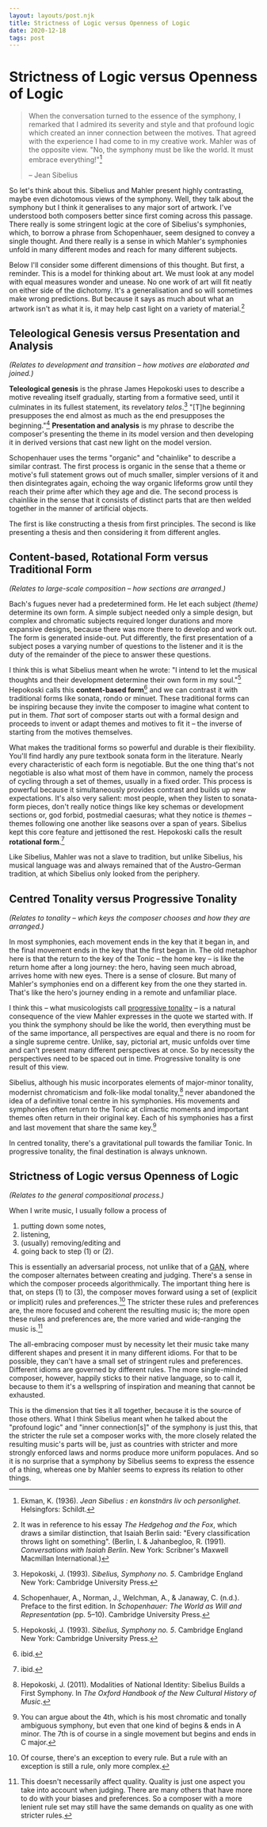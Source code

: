 ```yaml
---
layout: layouts/post.njk
title: Strictness of Logic versus Openness of Logic
date: 2020-12-18
tags: post
---
```


# Strictness of Logic versus Openness of Logic

> When the conversation turned to the essence of the symphony, I remarked that I admired its severity and style and that profound logic which created an inner connection between the motives. That agreed with the experience I had come to in my creative work. Mahler was of the opposite view. "No, the symphony must be like the world. It must embrace everything!"[^1]
>
> – Jean Sibelius

So let's think about this. Sibelius and Mahler present highly contrasting, maybe even dichotomous views of the symphony. Well, they talk about the symphony but I think it generalises to any major sort of artwork. I've understood both composers better since first coming across this passage. There really is some stringent logic at the core of Sibelius's symphonies, which, to borrow a phrase from Schopenhauer, seem designed to convey a single thought. And there really is a sense in which Mahler's symphonies unfold in many different modes and reach for many different subjects.

Below I'll consider some different dimensions of this thought. But first, a reminder. This is a model for thinking about art. We must look at any model with equal measures wonder and unease. No one work of art will fit neatly on either side of the dichotomy. It's a generalisation and so will sometimes make wrong predictions. But because it says as much about what an artwork isn't as what it is, it may help cast light on a variety of material.[^2]

## Teleological Genesis versus Presentation and Analysis

_(Relates to development and transition – how motives are elaborated and joined.)_

**Teleological genesis** is the phrase James Hepokoski uses to describe a motive revealing itself gradually, starting from a formative seed, until it culminates in its fullest statement, its revelatory _telos_.[^3] "[T]he beginning presupposes the end almost as much as the end presupposes the beginning."[^4] **Presentation and analysis** is my phrase to describe the composer's presenting the theme in its model version and then developing it in derived versions that cast new light on the model version.

Schopenhauer uses the terms "organic" and "chainlike" to describe a similar contrast. The first process is organic in the sense that a theme or motive's full statement grows out of much smaller, simpler versions of it and then disintegrates again, echoing the way organic lifeforms grow until they reach their prime after which they age and die. The second process is chainlike in the sense that it consists of distinct parts that are then welded together in the manner of artificial objects.

The first is like constructing a thesis from first principles. The second is like presenting a thesis and then considering it from different angles.

## Content-based, Rotational Form versus Traditional Form

_(Relates to large-scale composition – how sections are arranged.)_

Bach's fugues never had a predetermined form. He let each subject _(theme)_ determine its own form. A simple subject needed only a simple design, but complex and chromatic subjects required longer durations and more expansive designs, because there was more there to develop and work out. The form is generated inside-out. Put differently, the first presentation of a subject poses a varying number of questions to the listener and it is the duty of the remainder of the piece to answer these questions.

I think this is what Sibelius meant when he wrote: "I intend to let the musical thoughts and their development determine their own form in my soul."[^5] Hepokoski calls this **content-based form**[^6] and we can contrast it with traditional forms like sonata, rondo or minuet. These traditional forms can be inspiring because they invite the composer to imagine what content to put in them. _That_ sort of composer starts out with a formal design and proceeds to invent or adapt themes and motives to fit it – the inverse of starting from the motives themselves.

What makes the traditional forms so powerful and durable is their flexibility. You'll find hardly any pure textbook sonata form in the literature. Nearly every characteristic of each form is negotiable. But the one thing that's not negotiable is also what most of them have in common, namely the process of cycling through a set of themes, usually in a fixed order. This process is powerful because it simultaneously provides contrast and builds up new expectations. It's also very salient: most people, when they listen to sonata-form pieces, don't really notice things like key schemas or development sections or, god forbid, postmedial caesuras; what they notice is _themes_ – themes following one another like seasons over a span of years. Sibelius kept this core feature and jettisoned the rest. Hepokoski calls the result **rotational form**.[^7]

Like Sibelius, Mahler was not a slave to tradition, but unlike Sibelius, his musical language was and always remained that of the Austro-German tradition, at which Sibelius only looked from the periphery.

## Centred Tonality versus Progressive Tonality

_(Relates to tonality – which keys the composer chooses and how they are arranged.)_

In most symphonies, each movement ends in the key that it began in, and the final movement ends in the key that the first began in. The old metaphor here is that the return to the key of the Tonic – the home key – is like the return home after a long journey: the hero, having seen much abroad, arrives home with new eyes. There is a sense of closure. But many of Mahler's symphonies end on a different key from the one they started in. That's like the hero's journey ending in a remote and unfamiliar place.

I think this – what musicologists call [progressive tonality](https://en.wikipedia.org/wiki/Progressive_tonality) – is a natural consequence of the view Mahler expresses in the quote we started with. If you think the symphony should be like the world, then everything must be of the same importance, all perspectives are equal and there is no room for a single supreme centre. Unlike, say, pictorial art, music unfolds over time and can't present many different perspectives at once. So by necessity the perspectives need to be spaced out in time. Progressive tonality is one result of this view.

Sibelius, although his music incorporates elements of major-minor tonality, modernist chromaticism and folk-like modal tonality,[^8] never abandoned the idea of a definitive tonal centre in his symphonies. His movements and symphonies often return to the Tonic at climactic moments and important themes often return in their original key. Each of his symphonies has a first and last movement that share the same key.[^9]

In centred tonality, there's a gravitational pull towards the familiar Tonic. In progressive tonality, the final destination is always unknown.

## Strictness of Logic versus Openness of Logic

_(Relates to the general compositional process.)_

When I write music, I usually follow a process of

1. putting down some notes,
2. listening,
3. (usually) removing/editing and
4. going back to step (1) or (2).

This is essentially an adversarial process, not unlike that of a [GAN](https://en.wikipedia.org/wiki/Generative_adversarial_network), where the composer alternates between creating and judging. There's a sense in which the composer proceeds algorithmically. The important thing here is that, on steps (1) to (3), the composer moves forward using a set of (explicit or implicit) rules and preferences.[^10] The stricter these rules and preferences are, the more focused and coherent the resulting music is; the more open these rules and preferences are, the more varied and wide-ranging the music is.[^11]

The all-embracing composer must by necessity let their music take many different shapes and present it in many different idioms. For that to be possible, they can't have a small set of stringent rules and preferences. Different idioms are governed by different rules. The more single-minded composer, however, happily sticks to their native language, so to call it, because to them it's a wellspring of inspiration and meaning that cannot be exhausted.

This is the dimension that ties it all together, because it is the source of those others. What I think Sibelius meant when he talked about the "profound logic" and "inner connection[s]" of the symphony is just this, that the stricter the rule set a composer works with, the more closely related the resulting music's parts will be, just as countries with stricter and more strongly enforced laws and norms produce more uniform populaces. And so it is no surprise that a symphony by Sibelius seems to express the essence of a thing, whereas one by Mahler seems to express its relation to other things.

[^1]: Ekman, K. (1936). _Jean Sibelius : en konstnärs liv och personlighet_. Helsingfors: Schildt.
[^2]: It was in reference to his essay _The Hedgehog and the Fox_, which draws a similar distinction, that Isaiah Berlin said: "Every classification throws light on something". (Berlin, I. & Jahanbegloo, R. (1991). _Conversations with Isaiah Berlin_. New York: Scribner's Maxwell Macmillan International.)
[^3]: Hepokoski, J. (1993). _Sibelius, Symphony no. 5_. Cambridge England New York: Cambridge University Press.
[^4]: Schopenhauer, A., Norman, J., Welchman, A., & Janaway, C. (n.d.). Preface to the first edition. In _Schopenhauer: The World as Will and Representation_ (pp. 5–10). Cambridge University Press.
[^5]: Hepokoski, J. (1993). _Sibelius, Symphony no. 5_. Cambridge England New York: Cambridge University Press.
[^6]: ibid.
[^7]: ibid.
[^8]: Hepokoski, J. (2011). Modalities of National Identity: Sibelius Builds a First Symphony. In _The Oxford Handbook of the New Cultural History of Music_.
[^9]: You can argue about the 4th, which is his most chromatic and tonally ambiguous symphony, but even that one kind of begins & ends in A minor. The 7th is of course in a single movement but begins and ends in C major.
[^10]: Of course, there's an exception to every rule. But a rule with an exception is still a rule, only more complex.
[^11]: This doesn't necessarily affect quality. Quality is just one aspect you take into account when judging. There are many others that have more to do with your biases and preferences. So a composer with a more lenient rule set may still have the same demands on quality as one with stricter rules.
